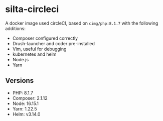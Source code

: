 # silta-circleci
A docker image used circleCI, based on `cimg/php:8.1.7` with the following additions:

- Composer configured correctly
- Drush-launcher and coder pre-installed
- Vim, useful for debugging
- kubernetes and helm
- Node.js
- Yarn

## Versions
- PHP: 8.1.7
- Composer: 2.1.12
- Node: 16.15.1
- Yarn: 1.22.5
- Helm: v3.14.0

